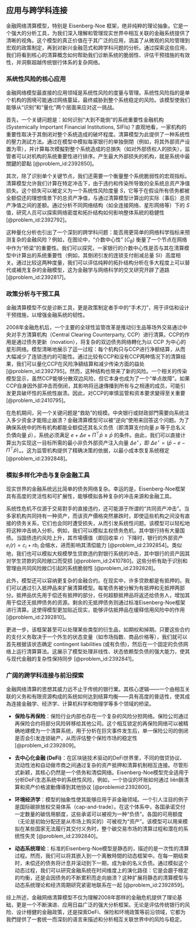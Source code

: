 ## 应用与跨学科连接

金融网络清算模型，特别是 Eisenberg-Noe 框架，绝非纯粹的理论抽象。它是一个强大的分析工具，为我们深入理解和管理现实世界中相互关联的金融系统提供了清晰的视角。这个模型的真正价值在于其广泛的应用，涵盖了从微观的风险管理到宏观的政策制定，再到对新兴金融范式和跨学科问题的分析。通过探索这些应用，我们将看到核心的清算概念如何帮助我们诊断系统的脆弱性、评估干预措施的有效性，并洞察超越传统银行体系的复杂网络。

### 系统性风险的核心应用

金融网络模型最直接的应用领域是系统性风险的度量与管理。系统性风险指的是单个机构的困境可能通过网络蔓延，最终威胁到整个系统稳定的风险。该模型使我们能够从“识别”和“量化”两个层面来应对这一挑战。

首先，一个关键问题是：如何识别“大到不能倒”的系统重要性金融机构 (Systemically Important Financial Institutions, SIFIs)？直观地看，一家机构的重要性取决于其倒闭对整个系统造成的破坏程度。清算模型为此提供了一种系统性的壓力測試方法。通过在模型中模拟每家银行的单独倒閉（例如，将其外部资产设置为零），并计算每次模擬對整个系统造成的总損失（如对外部债权人的损失），监管者可以对机构的系统重要性进行排序。产生最大外部损失的机构，就是系统中最關鍵的節點 [@problem_id:2392850]。

其次，除了识别单个关键节点，我们还需要一个衡量整个系统脆弱性的宏观指标。清算模型允许我们计算在特定冲击下，由于违约和传染所导致的全系统总资产净值损失。这个损失可以被定义为一个系统性风险度量 $S$，它等于在假设所有债务都被全额偿还的理想情景下的总资产净值，与通过清算模型计算出的实际（事后）总资产净值之间的差额。通过分析不同网络结构（如全连接网络、星形网络等）下的 $S$ 值，研究人员可以探索网络密度和拓扑结构如何影响整体系統的稳健性 [@problem_id:2392792]。

这种量化分析也引出了一个深刻的跨学科问题：能否用更简单的网络科学指标来预测复杂的金融风险？例如，在图论中，“介数中心性” ($C_B$) 衡量了一个节点在网络中作为“桥梁”的重要性。我们可以探究，一家银行的介数中心性是否与其在清算模型中计算出的系统重要性（例如，其倒闭引发的连锁支付削减总量 $\mathrm{SI}$）高度相关。通过比较这两种度量，我们可以评估纯粹的拓扑结构分析在多大程度上可以替代或補充复杂的金融模型，这为金融学与网络科学的交叉研究开辟了道路 [@problem_id:2392817]。

### 政策分析与干预工具

金融清算模型不仅是诊断工具，更是政策制定者手中的“手术刀”，用于评估和设计干预措施，以增强金融系统的韧性。

2008年金融危机后，一个主要的全球性监管改革是推动衍生品等场外交易通过中央对手方清算机构（Central Clearing Counterparty, CCP）进行清算。CCP的作用是通过债务更新（novation），将复杂的双边债务网络轉化为以 CCP 为中心的星形网络。模型清晰地展示了這一过程：每个机构只与CCP进行净额结算，从而大幅减少了连锁违约的可能性。通过比较有CCP和没有CCP两种情况下的清算结果，我们可以量化CCP在风险净額结算和减少传染方面的益处 [@problem_id:2392795]。然而，这种结构也带来了新的风险。一个相关的传染模型显示，虽然CCP能够分散双边风险，但它本身也成为了一个“单点故障”。如果CCP自身因外部冲击而倒闭，其影响将迅速傳播到所有与之相連的成员，可能引发更具破坏性的系统性崩溃。因此，对CCP的审慎监管和资本要求變得至关重要 [@problem_id:2410795]。

在危机期间，另一个关键问题是“救助”的规模。中央银行或财政部門需要向系统注入多少资金才能阻止崩溃？金融清算模型可以被“逆向”使用来回答这个问题。为了确保系统中的所有机构都能全额偿还其名义负债（即清算支付向量 $p$ 等于总名义负債向量 $\bar{p}$），系统必须满足 $e + \Delta e + \Pi^\top \bar{p} \ge \bar{p}$ 的条件。由此，我们可以直接计算出为实现这一目标所需的最小非负外部资产注入向量 $\Delta e^\star$，即 $\Delta e^\star = (\bar{p} - e - \Pi^\top \bar{p})_+$。这为监管机构提供了精确决策的依据，以最小成本恢复系统穩定 [@problem_id:2392848]。

### 模拟多样化冲击与复杂金融工具

现实世界的金融系统远比简单的债务网络复杂。幸运的是，Eisenberg-Noe框架具有高度的灵活性和可扩展性，能够模拟各种复杂的冲击来源和金融工具。

系统性危机不仅源于交易對手的直接违约，还可能源于所谓的“共同资产冲击”。当多家机构共同持有一种资产，而该资产價格突然暴跌时，即使這些机构之间没有直接的债务关系，它们也会同时遭受损失，从而引发系统性问题。该模型可以轻松地将这种冲击纳入分析。例如，我们可以模拟主权债务危机，其中银行持有大量国债。当国债违约风险上升，其市場價值（即回收率 $r$）下降时，银行的外部资产 $e_i(r) = c_i + r b_i$ 会缩水，进而影响其清偿能力 [@problem_id:2392854]。类似地，我们也可以模拟大规模學生贷款违约對银行系统的冲击，其中银行的资产因其对学生贷款的风险敞口而受损 [@problem_id:2410780]。这些分析有助于识别和管理由共同风险敞口引起的系统脆弱性 [@problem_id:2392828]。

此外，模型还可以容纳更复杂的金融合约。在现实中，许多贷款都是有抵押的。我们可以通过引入抵押品来扩展清算模型。每笔债务被分解为有抵押和无抵押两部分。抵押品优先用于偿还有抵押的部分，任何超额抵押品将返还给债务人，增加其用于偿还无抵押债务的资源。剩余的无抵押债务则通过标准Eisenberg-Noe框架进行清算。这使得模型更加贴近现实，能够评估抵押品在缓释信用风险中的作用 [@problem_id:2392810]。

更进一步，该框架甚至可以处理某些类型的衍生品，如期权和掉期。只要这些合约的支付义务取决于一个外生的状态变量（如市场指数、商品价格等），我们就可以首先根据该状态确定 contingent liabilities (或有负债)，然后在一个固定的负债网络上运行清算算法。这展示了模型处理非线性、状态依赖型负债的强大能力，使其与现代金融的复杂性保持同步 [@problem_id:2392841]。

### 广阔的跨学科连接与前沿探索

金融网络清算的思想其威力远不止于传统的银行業。其核心逻辑——一个由相互关联的义务和有限资源构成的系统如何达到结算均衡——具有高度的普适性，使其成為连接金融学、经济学、计算机科学和物理学等多个领域的桥梁。

*   **保险与再保险**：保险行业内部也存在一个复杂的风险分担网络。保险公司通过再保险合约将部分风险转移给其他公司。这个相互锁定的再保险网络可以被精确地建模为一个清算系统，用于分析在巨灾事件发生后，单一保险公司的倒闭是否会引发连锁破产，从而评估整个保险市场的稳定性 [@problem_id:2392809]。

*   **去中心化金融 (DeFi)**：在区块链技术驱动的DeFi世界里，不同的借贷协议、流动性池和自动做市商之间通过复杂的资产抵押和清算机制相互连接。尽管形式新颖，其核心仍然是一个债务和清偿网络。Eisenberg-Noe模型完全适用于分析DeFi生态系统中的系统性风险，例如，一个协议的坏账如何通过 liên鎖清算和资产价格波動傳導到其他协议 [@problemid:2392800]。

*   **环境经济学**：模型的抽象性使其能够应用于非金融领域。一个引人注目的例子是国际碳排放权交易体系（cap-and-trade）。在这个体系中，各国承诺交付一定数量的碳信用额度，这些承诺可以被视为一种“负债”。各国的可用额度（无论是初始分配还是从市场上购买的）可被视为“资产”。该模型可以用来模拟在某些国家无法履行其交付义务时，整个碳交易市场的清算过程和潜在的系统性失灵 [@problem_id:2392840]。

*   **动态系统理论**：标准的Eisenberg-Noe模型是静态的，描述的是一次性的清算过程。然而，我们可以将其嵌入到一个离散時間的动态框架中。在每一期结束时，未偿还的债务将计息并滚动到下一期，成为新的名义负债。通过模拟这个动态过程，我们可以研究金融系统在时间维度上的演化路径：它是会趨于穩定的均衡，还是会因债务的不断累积而走向崩溃？这种扩展将静态的清算模型与动态系统理论和经济周期研究紧密地联系在一起 [@problem_id:2392859]。

综上所述，金融网络清算模型不仅为理解2008年那样的金融危机提供了理论基础，更是一个不断演进、应用日益广泛的强大分析框架。无论是评估传统银行的风险、设计穩健的金融政策，还是探索DeFi、保险和环境政策等前沿领域，它都为我們提供了一套统一而深刻的语言来描述和分析相互关联世界中的风险与稳定。